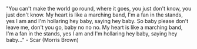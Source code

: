 "You can't make the world go round, where it goes, you just don't know, you just don't know.
 My heart is like a marching band, I'm a fan in the stands, yes I am and I'm hollaring hey baby, saying hey baby.
 So baby please don't leave me, don't you go, baby no no no.
 My heart is like a marching band, I'm a fan in the stands, yes I am and I'm hollaring hey baby, saying hey baby..."
	 - Scar (Morris Brown) 